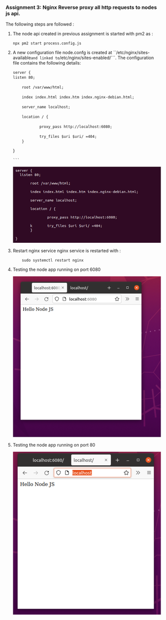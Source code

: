 ### Assignment 3: Nginx Reverse proxy all http requests to nodes js api.

The following steps are followed :

1.  The node api created in previous assignment is started with pm2 as :

    ```
    npx pm2 start process.config.js

    ```

2.  A new configuration file node.confg is created at ``/etc/nginx/sites-available`and linked to`/etc/nginx/sites-enabled/```.
    The configuration file contains the following details:

    ```
    server {
    listen 80;

        root /var/www/html;

        index index.html index.htm index.nginx-debian.html;

        server_name localhost;

        location / {

                proxy_pass http://localhost:6080;

                try_files $uri $uri/ =404;
        }
    ```

    }

        ```

    ![node.conf file](https://github.com/LF-DevOps-Intern/4_2_nginx-krishna-surpriso1997/blob/master/3/screenshot/nod.conf-nginx-file.png)

3.  Restart nginx service
    nginx service is restarted with :

    ```
        sudo systemctl restart nginx
    ```

4.  Testing the node app running on port 6080

    ![Node app running on pot 6080](https://github.com/LF-DevOps-Intern/4_2_nginx-krishna-surpriso1997/blob/master/3/screenshot/node-app-running-on-port-6080.png)

5.  Testing the node app running on port 80

    ![Node app running on port 80 after proxy pass](https://github.com/LF-DevOps-Intern/4_2_nginx-krishna-surpriso1997/blob/master/3/screenshot/node-app-running-on-port-80.png)
